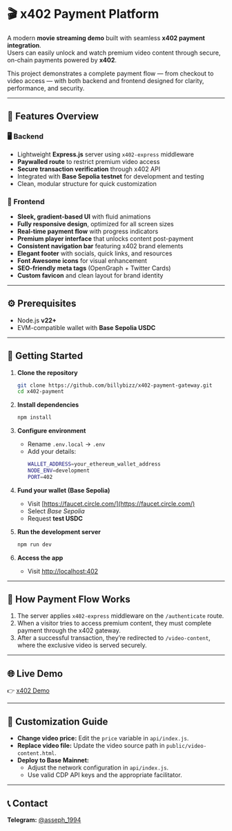 # 🎬 x402 Payment Platform

A modern **movie streaming demo** built with seamless **x402 payment integration**.  
Users can easily unlock and watch premium video content through secure, on-chain payments powered by **x402**.

This project demonstrates a complete payment flow — from checkout to video access — with both backend and frontend designed for clarity, performance, and security.

---

## 🚀 Features Overview

### 🖥 Backend
- Lightweight **Express.js** server using `x402-express` middleware  
- **Paywalled route** to restrict premium video access  
- **Secure transaction verification** through x402 API  
- Integrated with **Base Sepolia testnet** for development and testing  
- Clean, modular structure for quick customization  

### 💎 Frontend
- **Sleek, gradient-based UI** with fluid animations  
- **Fully responsive design**, optimized for all screen sizes  
- **Real-time payment flow** with progress indicators  
- **Premium player interface** that unlocks content post-payment  
- **Consistent navigation bar** featuring x402 brand elements  
- **Elegant footer** with socials, quick links, and resources  
- **Font Awesome icons** for visual enhancement  
- **SEO-friendly meta tags** (OpenGraph + Twitter Cards)  
- **Custom favicon** and clean layout for brand identity  

---

## ⚙️ Prerequisites

- Node.js **v22+**  
- EVM-compatible wallet with **Base Sepolia USDC**

---

## 🧩 Getting Started

1. **Clone the repository**
   ```bash
   git clone https://github.com/billybizz/x402-payment-gateway.git
   cd x402-payment
   ```

2. **Install dependencies**
   ```bash
   npm install
   ```

3. **Configure environment**
   - Rename `.env.local` → `.env`
   - Add your details:
     ```bash
     WALLET_ADDRESS=your_ethereum_wallet_address
     NODE_ENV=development
     PORT=402
     ```

4. **Fund your wallet (Base Sepolia)**
   - Visit [https://faucet.circle.com/](https://faucet.circle.com/)
   - Select *Base Sepolia*
   - Request **test USDC**

5. **Run the development server**
   ```bash
   npm run dev
   ```

6. **Access the app**
   - Visit [http://localhost:402](http://localhost:402)

---

## 🔐 How Payment Flow Works

1. The server applies `x402-express` middleware on the `/authenticate` route.  
2. When a visitor tries to access premium content, they must complete payment through the x402 gateway.  
3. After a successful transaction, they’re redirected to `/video-content`, where the exclusive video is served securely.  

---

## 🌐 Live Demo

👉 [x402 Demo](https://x402.billybizz.dev/)

---

## 🧠 Customization Guide

- **Change video price:** Edit the `price` variable in `api/index.js`.  
- **Replace video file:** Update the video source path in `public/video-content.html`.  
- **Deploy to Base Mainnet:**  
  - Adjust the network configuration in `api/index.js`.  
  - Use valid CDP API keys and the appropriate facilitator.

---

## 📞 Contact

**Telegram:** [@asseph_1994](https://t.me/asseph_1994)
